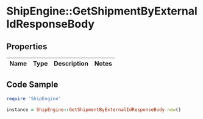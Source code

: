 # ShipEngine::GetShipmentByExternalIdResponseBody

## Properties

Name | Type | Description | Notes
------------ | ------------- | ------------- | -------------

## Code Sample

```ruby
require 'ShipEngine'

instance = ShipEngine::GetShipmentByExternalIdResponseBody.new()
```



